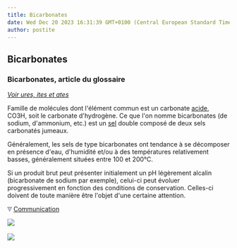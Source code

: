 ```yaml
---
title: Bicarbonates
date: Wed Dec 20 2023 16:31:39 GMT+0100 (Central European Standard Time)
author: postite
---
```


## Bicarbonates
### Bicarbonates, article du glossaire
 _[Voir ures, ites et ates](uresiresates.html)_

Famille de molécules dont l'élément commun est un carbonate [acide](acides.html), CO3H, soit le carbonate d'hydrogène. Ce que l'on nomme bicarbonates (de sodium, d'ammonium, etc.) est un [sel](formationdesels.html) double composé de deux sels carbonatés jumeaux.

Généralement, les sels de type bicarbonates ont tendance à se décomposer en présence d'eau, d'humidité et/ou à des températures relativement basses, généralement situées entre 100 et 200°C.

Si un produit brut peut présenter initialement un pH légèrement alcalin (bicarbonate de sodium par exemple), celui-ci peut évoluer progressivement en fonction des conditions de conservation. Celles-ci doivent de toute manière être l'objet d'une certaine attention.



![](images/flechebas.gif) [Communication](http://www.artrealite.com/annonceurs.htm) 

[![](https://cbonvin.fr/sites/regie.artrealite.com/visuels/campagne1.png)](index-2.html#20131014)

![](https://cbonvin.fr/sites/regie.artrealite.com/visuels/campagne2.png)